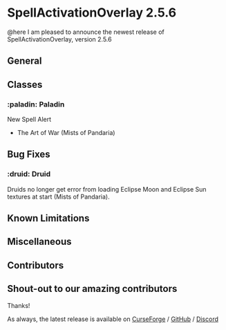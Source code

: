 # SpellActivationOverlay 2.5.6
@here I am pleased to announce the newest release of SpellActivationOverlay, version 2.5.6
## General
## Classes
### :paladin:  Paladin
New Spell Alert
- The Art of War (Mists of Pandaria)
## Bug Fixes
### :druid:  Druid
Druids no longer get error from loading Eclipse Moon and Eclipse Sun textures at start (Mists of Pandaria).
## Known Limitations
## Miscellaneous
## Contributors
Shout-out to our amazing contributors
- 
Thanks!

As always, the latest release is available on [CurseForge](https://www.curseforge.com/wow/addons/spellactivationoverlay) / [GitHub](https://github.com/ennvina/spellactivationoverlay/releases/latest) / [Discord](https://discord.com/channels/1013194771969355858/1379111832207228938)
